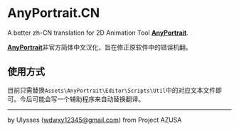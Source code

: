 # AnyPortrait.CN
A better zh-CN translation for 2D Animation Tool **[AnyPortrait](https://www.rainyrizzle.com/anyportrait-eng)**.

[**AnyPortrait**](https://www.rainyrizzle.com/anyportrait-eng)非官方简体中文汉化，旨在修正原软件中的错误机翻。

## 使用方式
目前只需替换`Assets\AnyPortrait\Editor\Scripts\Util`中的对应文本文件即可。今后可能会写一个辅助程序来自动替换翻译。

---
by Ulysses (wdwxy12345@gmail.com) from Project AZUSA
